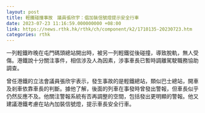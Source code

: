```yaml
---
layout: post
title: 輕鐵碰撞事故　議員張欣宇：倡加裝信號燈提示安全行車
date: 2023-07-23 11:16:59.000000000 +08:00
link: https://news.rthk.hk/rthk/ch/component/k2/1710135-20230723.htm
categories: rthk
---
```


一列輕鐵昨晚在屯門碼頭總站開出時，被另一列輕鐵從後碰撞，導致脫軌，無人受傷。港鐵說十分關注事件，相信涉及人為因素，涉事車長已暫時調離駕駛職務協助調查。

曾任港鐵的立法會議員張欣宇表示，發生事故的是輕鐵總站，類似巴士總站，開車及剎車依靠車長的判斷。據他了解，後面的列車在事發時曾發出警報，但車長似乎仍然反應不及。他關注警報系統有否再調整的空間，包括發出更明顯的警報。他又建議港鐵考慮在站內加裝信號燈，提示車長安全行車。
